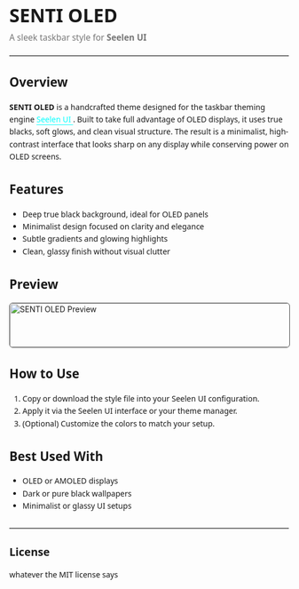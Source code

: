 <h1 style="font-family:Segoe UI, sans-serif; font-weight:700; font-size:2.4em; margin-bottom:0.2em;">
  SENTI OLED
</h1>
<p style="font-family:Segoe UI, sans-serif; font-size:1.1em; margin-top:0; color:#777;">
  A sleek taskbar style for <strong>Seelen UI</strong>
</p>

<hr style="border: none; border-top: 1px solid #ccc; margin: 1.5em 0;"/>

<h2 style="font-family:Segoe UI, sans-serif; font-weight:600; font-size:1.6em;">Overview</h2>
<p style="font-family:Segoe UI, sans-serif; font-size:1em; line-height:1.6;">
  <strong>SENTI OLED</strong> is a handcrafted theme designed for the taskbar theming engine 
  <a href="https://github.com/Seelen-UI/seelen" target="_blank" style="color:#00ffff; text-decoration:none; border-bottom:1px solid #00ffff;">
    Seelen UI
  </a>.
  Built to take full advantage of OLED displays, it uses true blacks, soft glows, and clean visual structure. 
  The result is a minimalist, high-contrast interface that looks sharp on any display while conserving power on OLED screens.
</p>

<h2 style="font-family:Segoe UI, sans-serif; font-weight:600; font-size:1.6em;">Features</h2>
<ul style="font-family:Segoe UI, sans-serif; font-size:1em; line-height:1.6;">
  <li>Deep true black background, ideal for OLED panels</li>
  <li>Minimalist design focused on clarity and elegance</li>
  <li>Subtle gradients and glowing highlights</li>
  <li>Clean, glassy finish without visual clutter</li>
</ul>

<h2 style="font-family:Segoe UI, sans-serif; font-weight:600; font-size:1.6em;">Preview</h2>
<img 
  src="https://github.com/user-attachments/assets/d65d0ccf-d351-4faf-a29b-7275e413ca8a" 
  alt="SENTI OLED Preview" 
  width="1410" 
  height="79" 
  style="border: 1px solid #444; border-radius: 6px; display:block; margin: 1em 0;"
/>

<h2 style="font-family:Segoe UI, sans-serif; font-weight:600; font-size:1.6em;">How to Use</h2>
<ol style="font-family:Segoe UI, sans-serif; font-size:1em; line-height:1.6;">
  <li>Copy or download the style file into your Seelen UI configuration.</li>
  <li>Apply it via the Seelen UI interface or your theme manager.</li>
  <li>(Optional) Customize the colors to match your setup.</li>
</ol>

<h2 style="font-family:Segoe UI, sans-serif; font-weight:600; font-size:1.6em;">Best Used With</h2>
<ul style="font-family:Segoe UI, sans-serif; font-size:1em; line-height:1.6;">
  <li>OLED or AMOLED displays</li>
  <li>Dark or pure black wallpapers</li>
  <li>Minimalist or glassy UI setups</li>
</ul>

<hr style="border: none; border-top: 1px solid #ccc; margin: 2em 0;"/>

<h2 style="font-family:Segoe UI, sans-serif; font-weight:600; font-size:1.4em;">License</h2>
<p style="font-family:Segoe UI, sans-serif; font-size:1em; line-height:1.6;">
whatever the MIT license says
</p>

